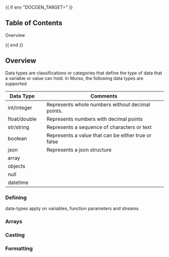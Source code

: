 {{ if env "DOCGEN_TARGET=" }}<h2>Table of Contents</h2>

<div id="toc">

- [Overview](#overview)

</div>

{{ end }}

## Overview

Data types are classifications or categories that define the type of data that a variable or value can hold.
In Murex, the following data types are supported



| Data Type    |      | Comments                                            |
| ------------ | ---- | --------------------------------------------------- |
| int/integer  |      | Represents whole numbers without decimal points.    |
| float/double |      | Represents numbers with decimal points              |
| str/string   |      | Represents a sequence of characters or text         |
| boolean      |      | Represents a value that can be either true or false |
| json         |      | Represents a json structure                         |
| array        |      |                                                     |
| objects      |      |                                                     |
| null         |      |                                                     |
| datetime     |      |                                                     |



### Defining

data-types apply on variables, function parameters and streams

### Arrays

### Casting

### Formatting

